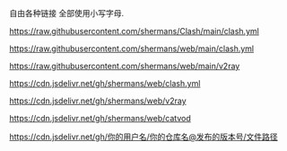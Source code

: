 自由各种链接
全部使用小写字母.


https://raw.githubusercontent.com/shermans/Clash/main/clash.yml

https://raw.githubusercontent.com/shermans/web/main/clash.yml

https://raw.githubusercontent.com/shermans/web/main/v2ray

 
 

https://cdn.jsdelivr.net/gh/shermans/web/clash.yml

https://cdn.jsdelivr.net/gh/shermans/web/v2ray


https://cdn.jsdelivr.net/gh/shermans/web/catvod



https://cdn.jsdelivr.net/gh/你的用户名/你的仓库名@发布的版本号/文件路径
 
